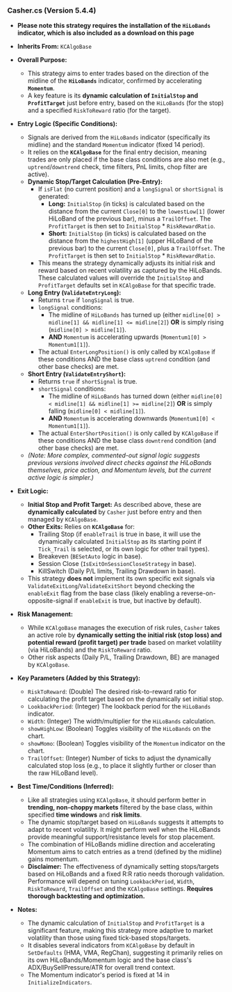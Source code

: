 ### Casher.cs (Version 5.4.4)

*   **Please note this strategy requires the installation of the **`HiLoBands`** indicator, which is also included as a download on this page**

*   **Inherits From:** `KCAlgoBase`

*   **Overall Purpose:**
    *   This strategy aims to enter trades based on the direction of the midline of the **`HiLoBands`** indicator, confirmed by accelerating **`Momentum`**.
    *   A key feature is its **dynamic calculation of `InitialStop` and `ProfitTarget`** just before entry, based on the `HiLoBands` (for the stop) and a specified `RiskToReward` ratio (for the target).

*   **Entry Logic (Specific Conditions):**
    *   Signals are derived from the `HiLoBands` indicator (specifically its midline) and the standard `Momentum` indicator (fixed 14 period).
    *   It relies on the **`KCAlgoBase`** for the final entry decision, meaning trades are only placed if the base class conditions are also met (e.g., `uptrend`/`downtrend` check, time filters, PnL limits, chop filter are active).
    *   **Dynamic Stop/Target Calculation (Pre-Entry):**
        *   If `isFlat` (no current position) and a `longSignal` or `shortSignal` is generated:
            *   **Long:** `InitialStop` (in ticks) is calculated based on the distance from the current `Close[0]` to the `lowestLow[1]` (lower HiLoBand of the previous bar), minus a `TrailOffset`. The `ProfitTarget` is then set to `InitialStop` * `RiskRewardRatio`.
            *   **Short:** `InitialStop` (in ticks) is calculated based on the distance from the `highestHigh[1]` (upper HiLoBand of the previous bar) to the current `Close[0]`, plus a `TrailOffset`. The `ProfitTarget` is then set to `InitialStop` * `RiskRewardRatio`.
        *   This means the strategy dynamically adjusts its initial risk and reward based on recent volatility as captured by the HiLoBands. These calculated values will override the `InitialStop` and `ProfitTarget` defaults set in `KCAlgoBase` for that specific trade.
    *   **Long Entry (`ValidateEntryLong`):**
        *   Returns `true` if `longSignal` is true.
        *   `longSignal` conditions:
            *   The midline of `HiLoBands` has turned up (either `midline[0] > midline[1] && midline[1] <= midline[2]`) **OR** is simply rising (`midline[0] > midline[1]`).
            *   **AND** `Momentum` is accelerating upwards (`Momentum1[0] > Momentum1[1]`).
        *   The actual `EnterLongPosition()` is only called by `KCAlgoBase` if these conditions AND the base class `uptrend` condition (and other base checks) are met.
    *   **Short Entry (`ValidateEntryShort`):**
        *   Returns `true` if `shortSignal` is true.
        *   `shortSignal` conditions:
            *   The midline of `HiLoBands` has turned down (either `midline[0] < midline[1] && midline[1] >= midline[2]`) **OR** is simply falling (`midline[0] < midline[1]`).
            *   **AND** `Momentum` is accelerating downwards (`Momentum1[0] < Momentum1[1]`).
        *   The actual `EnterShortPosition()` is only called by `KCAlgoBase` if these conditions AND the base class `downtrend` condition (and other base checks) are met.
    *   *(Note: More complex, commented-out signal logic suggests previous versions involved direct checks against the HiLoBands themselves, price action, and Momentum levels, but the current active logic is simpler.)*

*   **Exit Logic:**
    *   **Initial Stop and Profit Target:** As described above, these are **dynamically calculated** by `Casher` just before entry and then managed by `KCAlgoBase`.
    *   **Other Exits:** Relies on **`KCAlgoBase`** for:
        *   Trailing Stop (if `enableTrail` is true in base, it will use the dynamically calculated `InitialStop` as its starting point if `Tick_Trail` is selected, or its own logic for other trail types).
        *   Breakeven (`BESetAuto` logic in base).
        *   Session Close (`IsExitOnSessionCloseStrategy` in base).
        *   KillSwitch (Daily P/L limits, Trailing Drawdown in base).
    *   This strategy **does not** implement its own specific exit signals via `ValidateExitLong`/`ValidateExitShort` beyond checking the `enableExit` flag from the base class (likely enabling a reverse-on-opposite-signal if `enableExit` is true, but inactive by default).

*   **Risk Management:**
    *   While `KCAlgoBase` manages the execution of risk rules, `Casher` takes an active role by **dynamically setting the initial risk (stop loss) and potential reward (profit target) per trade** based on market volatility (via HiLoBands) and the `RiskToReward` ratio.
    *   Other risk aspects (Daily P/L, Trailing Drawdown, BE) are managed by `KCAlgoBase`.

*   **Key Parameters (Added by this Strategy):**
    *   `RiskToReward`: (Double) The desired risk-to-reward ratio for calculating the profit target based on the dynamically set initial stop.
    *   `LookbackPeriod`: (Integer) The lookback period for the `HiLoBands` indicator.
    *   `Width`: (Integer) The width/multiplier for the `HiLoBands` calculation.
    *   `showHighLow`: (Boolean) Toggles visibility of the `HiLoBands` on the chart.
    *   `showMomo`: (Boolean) Toggles visibility of the `Momentum` indicator on the chart.
    *   `TrailOffset`: (Integer) Number of ticks to adjust the dynamically calculated stop loss (e.g., to place it slightly further or closer than the raw HiLoBand level).

*   **Best Time/Conditions (Inferred):**
    *   Like all strategies using `KCAlgoBase`, it should perform better in **trending, non-choppy markets** filtered by the base class, within specified **time windows** and **risk limits**.
    *   The dynamic stop/target based on `HiLoBands` suggests it attempts to adapt to recent volatility. It might perform well when the HiLoBands provide meaningful support/resistance levels for stop placement.
    *   The combination of HiLoBands midline direction and accelerating Momentum aims to catch entries as a trend (defined by the midline) gains momentum.
    *   **Disclaimer:** The effectiveness of dynamically setting stops/targets based on HiLoBands and a fixed R:R ratio needs thorough validation. Performance will depend on tuning `LookbackPeriod`, `Width`, `RiskToReward`, `TrailOffset` and the `KCAlgoBase` settings. **Requires thorough backtesting and optimization.**

*   **Notes:**
    *   The dynamic calculation of `InitialStop` and `ProfitTarget` is a significant feature, making this strategy more adaptive to market volatility than those using fixed tick-based stops/targets.
    *   It disables several indicators from `KCAlgoBase` by default in `SetDefaults` (HMA, VMA, RegChan), suggesting it primarily relies on its own HiLoBands/Momentum logic and the base class's ADX/BuySellPressure/ATR for overall trend context.
    *   The Momentum indicator's period is fixed at 14 in `InitializeIndicators`.
